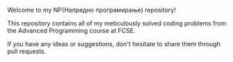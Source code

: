 Welcome to my NP(Напредно програмирање) repository!

This repository contains all of my meticulously
solved coding problems from the Advanced Programming course at FCSE.

If you have any ideas or suggestions, don't hesitate to share them through pull requests.
